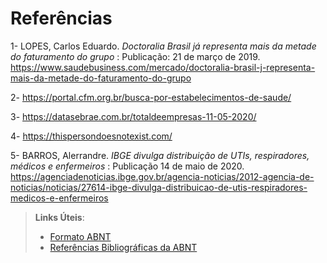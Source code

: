 # Referências
1- LOPES, Carlos Eduardo. *Doctoralia Brasil já representa mais da metade do faturamento do grupo* : Publicação: 21 de março de 2019. https://www.saudebusiness.com/mercado/doctoralia-brasil-j-representa-mais-da-metade-do-faturamento-do-grupo

2- https://portal.cfm.org.br/busca-por-estabelecimentos-de-saude/

3- https://datasebrae.com.br/totaldeempresas-11-05-2020/

4- https://thispersondoesnotexist.com/

5- BARROS, Alerrandre. *IBGE divulga distribuição de UTIs, respiradores, médicos e enfermeiros* : Publicação 14 de maio de 2020. https://agenciadenoticias.ibge.gov.br/agencia-noticias/2012-agencia-de-noticias/noticias/27614-ibge-divulga-distribuicao-de-utis-respiradores-medicos-e-enfermeiros

> **Links Úteis**:
> - [Formato ABNT](https://www.normastecnicas.com/abnt/trabalhos-academicos/referencias/)
> - [Referências Bibliográficas da ABNT](https://comunidade.rockcontent.com/referencia-bibliografica-abnt/)
